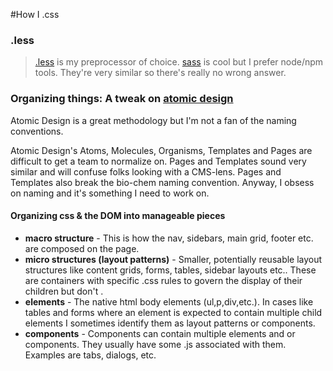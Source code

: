#How I .css

### .less
> [.less](http://lesscss.org/) is my preprocessor of choice. [sass](http://sass-lang.com/) is cool but I prefer node/npm tools. They're very similar so there's really no wrong answer.

### Organizing things: A tweak on [atomic design](http://bradfrost.com/blog/post/atomic-web-design/)
Atomic Design is a great methodology but I'm not a fan of the naming conventions. 

Atomic Design's Atoms, Molecules, Organisms, Templates and Pages are difficult to get a team to normalize on. Pages and Templates sound very similar and will confuse folks looking with a CMS-lens. Pages and Templates also break the bio-chem naming convention. Anyway, I obsess on naming and it's something I need to work on.

#### Organizing css & the DOM into manageable pieces
* **macro structure** - This is how the nav, sidebars, main grid, footer etc. are composed on the page.
* **micro structures (layout patterns)** - Smaller, potentially reusable layout structures like content grids, forms, tables, sidebar layouts etc.. These are containers with specific .css rules to govern the display of their children but don't .
* **elements** - The native html body elements (ul,p,div,etc.). In cases like tables and forms where an element is expected to contain multiple child elements I sometimes identify them as layout patterns or components.
* **components** - Components can contain multiple elements and or components. They usually have some .js associated with them. Examples are tabs, dialogs, etc.

